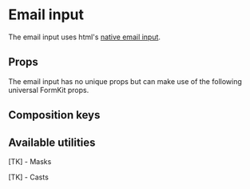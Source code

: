 # Email input

The email input uses html's [native email input](https://developer.mozilla.org/en-US/docs/Web/HTML/Element/input/email).

<example
  name="Email input"
  file="/_content/examples/email-example/email-example"
  langs="vue">
</example>

## Props

The email input has no unique props but can make use of the following universal FormKit props.

<reference-table>
</reference-table>

## Composition keys

<reference-table type="compositionKeys" property="composition-key">
</reference-table>

## Available utilities

[TK] - Masks

[TK] - Casts

